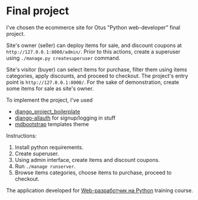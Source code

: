 # Final project 

I've chosen the ecommerce site for Otus "Python web-developer" final project.

Site's owner (seller) can deploy items for sale, and discount coupons at `http://127.0.0.1:8000/admin/`. Prior to this actions, create a superuser using `./manage.py createsuperuser` command. 

Site's visitor (buyer) can select items for purchase, filter them using items categories, apply discounts, and proceed to checkout. The project's entry point is `http://127.0.0.1:8000/`. For the sake of demonstration, create some items for sale as site's owner.

To implement the project, I've used

- [django_project_boilerplate](https://github.com/justdjango/django_project_boilerplate)
- [django-allauth](https://github.com/pennersr/django-allauth) for signup/logging in stuff
- [mdbootstrap](https://mdbootstrap.com/freebies/jquery/e-commerce/) templates theme 

Instructions:

1. Install python requirements.
2. Create superuser.
3. Using admin interface, create items and discount coupons.
4. Run `./manage runserver`.
5. Browse items categories, choose items to purchase, proceed to checkout. 
 
The application developed for [Web-разработчик на Python](https://otus.ru/lessons/webpython/) training course.
